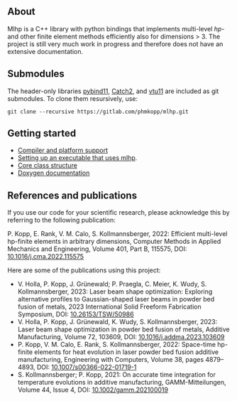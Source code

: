 ## About

Mlhp is a C++ library with python bindings that implements multi-level _hp_- and other finite element methods efficiently also for dimensions > 3. The project is still very much work in progress and therefore does not have an extensive documentation.

## Submodules

The header-only libraries [pybind11](https://pybind11.readthedocs.io/en/stable/), [Catch2](https://github.com/catchorg/Catch2), and [vtu11](https://github.com/phmkopp/vtu11) are included as git submodules. To clone them resursively, use: 
```
git clone --recursive https://gitlab.com/phmkopp/mlhp.git
```

## Getting started
- [Compiler and platform support](https://gitlab.com/phmkopp/mlhp/-/wikis/Compiler%20and%20platform%20support) 
- [Setting up an executable that uses mlhp](https://gitlab.com/phmkopp/mlhp/-/wikis/Setting%20up%20an%20executable%20that%20uses%20mlhp).
- [Core class structure](https://gitlab.com/phmkopp/mlhp/-/wikis/Core%20class%20structure)
- [Doxygen documentation](https://phmkopp.gitlab.io/mlhp)

## References and publications

If you use our code for your scientific research, please acknowledge this by referring to the following publication:

P. Kopp, E. Rank, V. M. Calo, S. Kollmannsberger, 2022: Efficient multi-level hp-finite elements in arbitrary dimensions, Computer Methods in Applied Mechanics and Engineering, Volume 401, Part B, 115575, DOI: [10.1016/j.cma.2022.115575](https://doi.org/10.1016/j.cma.2022.115575)

Here are some of the publications using this project:

- V. Holla, P. Kopp, J. Grünewald; P. Praegla, C. Meier, K. Wudy, S. Kollmannsberger, 2023: Laser beam shape optimization: Exploring alternative profiles to Gaussian-shaped laser beams in powder bed fusion of metals, 2023 International Solid Freeform Fabrication Symposium, 
DOI: [10.26153/TSW/50986](https://doi.org/10.26153/TSW/50986)
- V. Holla, P. Kopp, J. Grünewald, K. Wudy, S. Kollmannsberger, 2023: Laser beam shape optimization in powder bed fusion of metals, Additive Manufacturing, Volume 72, 103609, DOI: [10.1016/j.addma.2023.103609](https://doi.org/10.1016/j.addma.2023.103609)
- P. Kopp, V. M. Calo, E. Rank, S. Kollmannsberger, 2022: Space-time hp-finite elements for heat evolution in laser powder bed fusion additive manufacturing, Engineering with Computers, Volume 38, pages 4879–4893, DOI: [10.1007/s00366-022-01719-1](https://doi.org/10.1007/s00366-022-01719-1)
- S. Kollmannsberger; P. Kopp, 2021: On accurate time integration for temperature evolutions in additive manufacturing, GAMM-Mitteilungen, Volume 44, Issue 4, DOI: [10.1002/gamm.202100019](https://doi.org/10.1002/gamm.202100019)
